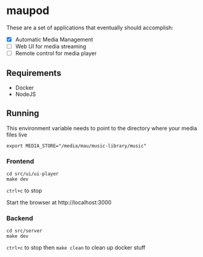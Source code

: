 # maupod

These are a set of applications that eventually should accomplish:

- [x] Automatic Media Management
- [ ] Web UI for media streaming
- [ ] Remote control for media player

## Requirements

* Docker
* NodeJS

## Running

This environment variable needs to point to the directory where your media files live

```
export MEDIA_STORE="/media/mau/music-library/music"
```

### Frontend

```
cd src/ui/ui-player
make dev
```

`ctrl+c` to stop

Start the browser at http://localhost:3000

### Backend

```
cd src/server
make dev
```

`ctrl+c` to stop then `make clean` to clean up docker stuff